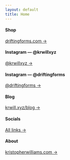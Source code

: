 ```yaml
---
layout: default
title: Home
---
```


<div class="grid">
  <div class="card"><h4>Shop</h3><p><a href="https://driftingforms.com">driftingforms.com →</a></p></div>
  <div class="card"><h4>Instagram — @krwillxyz</h3><p><a href="https://instagram.com/krwillxyz">@krwillxyz →</a></p></div>
  <div class="card"><h4>Instagram — @driftingforms</h3><p><a href="https://instagram.com/driftingforms">@driftingforms →</a></p></div>
  <div class="card"><h4>Blog</h3><p><a href="/blog">krwill.xyz/blog →</a></p></div>
  <div class="card"><h4>Socials</h3><p><a href="/socials">All links →</a></p></div>
  <div class="card"><h4>About</h3><p><a href="https://kristopherwilliams.com">kristopherwilliams.com →</a></p></div>
</div>
